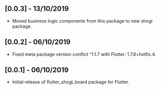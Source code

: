 ## [0.0.3] - 13/10/2019

* Moved business logic components from this package to new shogi package.

## [0.0.2] - 06/10/2019

* Fixed meta package version conflict ^1.1.7 with Flutter: 1.7.8+hotfix.4.

## [0.0.1] - 06/10/2019

* Initial release of flutter_shogi_board package for Flutter.
